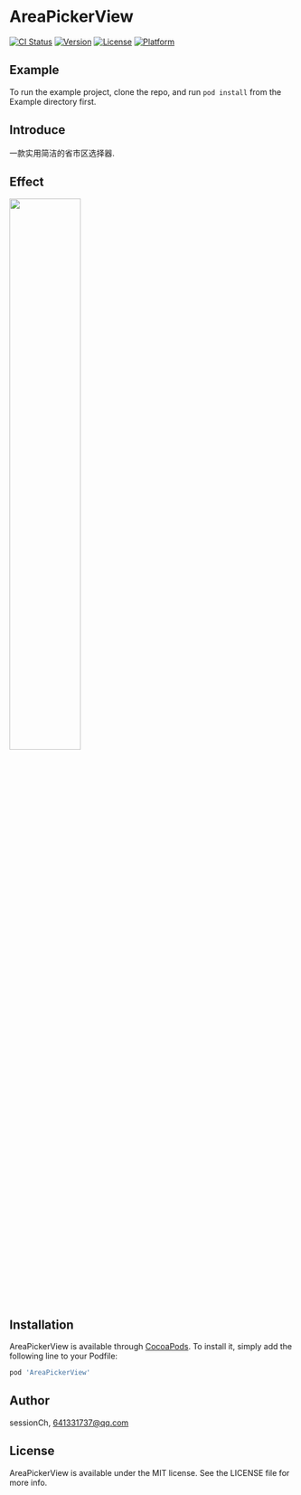 # AreaPickerView

[![CI Status](https://img.shields.io/travis/sessionCh/AreaPickerView.svg?style=flat)](https://travis-ci.org/sessionCh/AreaPickerView)
[![Version](https://img.shields.io/cocoapods/v/AreaPickerView.svg?style=flat)](https://cocoapods.org/pods/AreaPickerView)
[![License](https://img.shields.io/cocoapods/l/AreaPickerView.svg?style=flat)](https://cocoapods.org/pods/AreaPickerView)
[![Platform](https://img.shields.io/cocoapods/p/AreaPickerView.svg?style=flat)](https://cocoapods.org/pods/AreaPickerView)

## Example

To run the example project, clone the repo, and run `pod install` from the Example directory first.

## Introduce

一款实用简洁的省市区选择器.

## Effect

<img src="http://ovy8j7ypb.bkt.clouddn.com/5.17%E5%9C%B0%E5%8C%BA%E9%80%89%E6%8B%A9%E5%99%A8%E6%88%AA%E5%9B%BE.PNG" width = "50%" />

## Installation

AreaPickerView is available through [CocoaPods](https://cocoapods.org). To install
it, simply add the following line to your Podfile:

```ruby
pod 'AreaPickerView'
```

## Author

sessionCh, 641331737@qq.com

## License

AreaPickerView is available under the MIT license. See the LICENSE file for more info.
